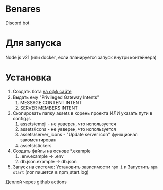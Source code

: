 # Benares
Discord bot

# Для запуска
Node js v21 (или docker, если планируется запуск внутри контейнера)

# Установка
1. Создать бота [на офф сайте](https://discord.com/developers/applications)
2. Выдать ему "Privileged Gateway Intents"
   1. MESSAGE CONTENT INTENT
   2. SERVER MEMBERS INTENT
3. Скопировать папку assets в корень проекта ИЛИ указать пути в config.js
   1. assets/emoji - не увверен, что используется
   2. assets/icons - не увверен, что используется
   3. assets/server_icons - "Update server icon" функционал закоментирован
   4. assets/stickers
4. Создать файлы на основе *.example
   1. .env.example -> .env
   2. db.json.example -> db.json
5. Запуск на системе: Установить зависимости `npm i` и Запустить `npm start` (лог пишется в npm_start.log)

Деплой через github actions